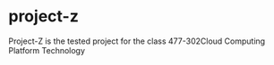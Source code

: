 # project-z
Project-Z is the tested project for the class 477-302Cloud Computing Platform Technology
